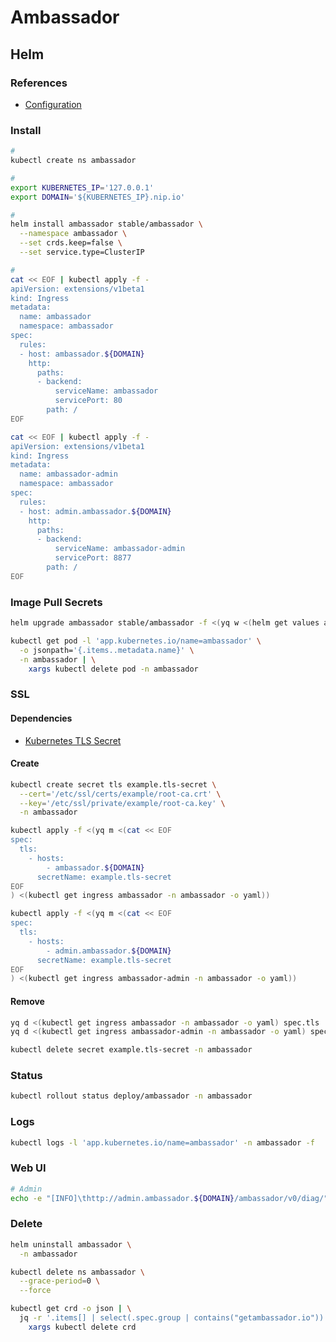 # Ambassador

## Helm

### References

- [Configuration](https://github.com/helm/charts/tree/master/stable/ambassador#configuration)

### Install

```sh
#
kubectl create ns ambassador

#
export KUBERNETES_IP='127.0.0.1'
export DOMAIN='${KUBERNETES_IP}.nip.io'

#
helm install ambassador stable/ambassador \
  --namespace ambassador \
  --set crds.keep=false \
  --set service.type=ClusterIP

#
cat << EOF | kubectl apply -f -
apiVersion: extensions/v1beta1
kind: Ingress
metadata:
  name: ambassador
  namespace: ambassador
spec:
  rules:
  - host: ambassador.${DOMAIN}
    http:
      paths:
      - backend:
          serviceName: ambassador
          servicePort: 80
        path: /
EOF
```

```sh
cat << EOF | kubectl apply -f -
apiVersion: extensions/v1beta1
kind: Ingress
metadata:
  name: ambassador-admin
  namespace: ambassador
spec:
  rules:
  - host: admin.ambassador.${DOMAIN}
    http:
      paths:
      - backend:
          serviceName: ambassador-admin
          servicePort: 8877
        path: /
EOF
```

### Image Pull Secrets

```sh
helm upgrade ambassador stable/ambassador -f <(yq w <(helm get values ambassador) 'imagePullSecrets[+].name' nxrm-oss-regcred)
```

```sh
kubectl get pod -l 'app.kubernetes.io/name=ambassador' \
  -o jsonpath='{.items..metadata.name}' \
  -n ambassador | \
    xargs kubectl delete pod -n ambassador
```

### SSL

#### Dependencies

- [Kubernetes TLS Secret](/k8s-tls-secret.md)

#### Create

```sh
kubectl create secret tls example.tls-secret \
  --cert='/etc/ssl/certs/example/root-ca.crt' \
  --key='/etc/ssl/private/example/root-ca.key' \
  -n ambassador
```

```sh
kubectl apply -f <(yq m <(cat << EOF
spec:
  tls:
    - hosts:
        - ambassador.${DOMAIN}
      secretName: example.tls-secret
EOF
) <(kubectl get ingress ambassador -n ambassador -o yaml))
```

```sh
kubectl apply -f <(yq m <(cat << EOF
spec:
  tls:
    - hosts:
        - admin.ambassador.${DOMAIN}
      secretName: example.tls-secret
EOF
) <(kubectl get ingress ambassador-admin -n ambassador -o yaml))
```

#### Remove

```sh
yq d <(kubectl get ingress ambassador -n ambassador -o yaml) spec.tls | kubectl apply -f -
yq d <(kubectl get ingress ambassador-admin -n ambassador -o yaml) spec.tls | kubectl apply -f -

kubectl delete secret example.tls-secret -n ambassador
```

### Status

```sh
kubectl rollout status deploy/ambassador -n ambassador
```

### Logs

```sh
kubectl logs -l 'app.kubernetes.io/name=ambassador' -n ambassador -f
```

### Web UI

```sh
# Admin
echo -e "[INFO]\thttp://admin.ambassador.${DOMAIN}/ambassador/v0/diag/"
```

### Delete

```sh
helm uninstall ambassador \
  -n ambassador

kubectl delete ns ambassador \
  --grace-period=0 \
  --force

kubectl get crd -o json | \
  jq -r '.items[] | select(.spec.group | contains("getambassador.io")) | .metadata.name' | \
    xargs kubectl delete crd
```

